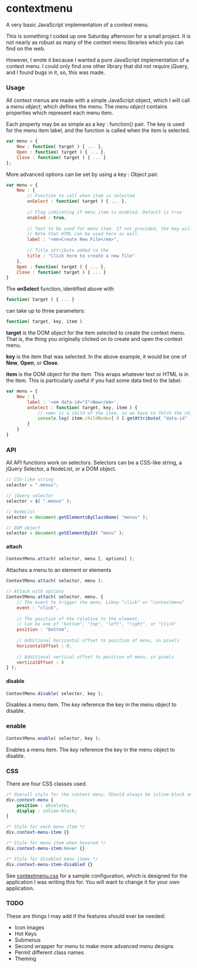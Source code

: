 # contextmenu
A very basic JavaScript implementation of a context menu.

This is something I coded up one Saturday afternoon for a small project. It is not nearly
as robust as many of the context menu libraries which you can find on the web.

However, I wrote it because I wanted a pure JavaScript implementation of a context menu.
I could only find one other library that did not require jQuery, and I found bugs in it,
so, this was made.

### Usage

All context menus are made with a simple JavaScript object, which I will call a *menu object*,
which defines the menu. The *menu object* contains properties which represent each menu item.

Each property may be as simple as a key : function() pair. The key is used
for the menu item label, and the function is called when the item is selected.

```javascript
var menu = {
    New : function( target ) { ... },
    Open : function( target ) { ... },
    Close : function( target ) { ... }
};
```

More advanced options can be set by using a key : Object pair.

```javascript
var menu = {
    New : {
        // Function to call when item is selected
        onSelect : function( target ) { ... },
        
        // Flag indicating if menu item is enabled. Default is true
        enabled : true,
        
        // Text to be used for menu item. If not provided, the key will be used as the text.
        // Note that HTML can be used here as well.
        label : "<em>Create New File</em>",
        
        // Title attribute added to the 
        title : "Click here to create a new file"
    },
    Open : function( target ) { ... },
    Close : function( target ) { ... }
}
```

The **onSelect** function, identified above with

```javascript
function( target ) { ... }
```

can take up to three parameters:

```javascript
function( target, key, item )
```

**target** is the DOM object for the item selected to create the context menu. That is, the thing you originally clicked on to create and open the context menu.

**key** is the item that was selected. In the above example, it would be one of **New**, **Open**, or **Close**.

**item** is the DOM object for the item. This wraps whatever text or HTML is in the item. This is particularly useful if you had some data tied to the label.

```javascript
var menu = {
    New : {
        label : '<em data-id="1">New</em>',
        onSelect : function( target, key, item ) { 
            // <em> is a child of the item, so we have to fetch the child element of item.
            console.log( item.childNodes[ 0 ].getAttribute( "data-id" ) );
        }
    }
}
```

### API

All API functions work on selectors. Selectors can be a CSS-like string, a jQuery Selector, a NodeList, or a DOM object.

```javascript
// CSS-like string
selector = ".menus";

// jQuery selector
selector = $( ".menus" );

// NodeList
selector = document.getElementsByClassName( "menus" );

// DOM object
selector = document.getElementById( "menu" );
```

#### attach

```javascript
ContextMenu.attach( selector, menu [, options] );
```

Attaches a menu to an element or elements

```javascript
ContextMenu.attach( selector, menu );

// Attach with options
ContextMenu.attach( selector, menu, {
    // The event to trigger the menu. Likey "click" or "contextmenu"
    event : "click",
    
    // The position of the relative to the element.
    // Can be one of "bottom", "top", "left", "right", or "click"
    position : "bottom",
    
    // Additional horizontal offset to position of menu, in pixels
    horizontalOffset : 0,
    
    // Additional vertical offset to position of menu, in pixels
    verticalOffset : 0
} );
```


#### disable

```javascript
ContextMenu.disable( selector, key );
```

Disables a menu item. The *key* reference the key in the menu object to disable.



### enable

```javascript
ContextMenu.enable( selector, key );
```

Enables a menu item. The *key* reference the key in the menu object to disable.


### CSS

There are four CSS classes used. 

```css
/* Overall style for the context menu. Should always be inline-block and position absolute */
div.context-menu { 
    position : absolute;
    display : inline-block;
}

/* Style for each menu item */
div.context-menu-item {}

/* Style for menu item when hovered */
div.context-menu-item:hover {}

/* Style for disabled menu items */
div.context-menu-item-disabled {}
```

See [contextmenu.css](https://github.com/theyak/contextmenu/blob/master/contextmenu.css) for a sample configuration, which is designed for the application I was writing this for. 
You will want to change it for your own application.

### TODO

These are things I may add if the features should ever be needed:

* Icon images
* Hot Keys
* Submenus
* Second wrapper for menu to make more advanced menu designs
* Permit different class names
* Theming
